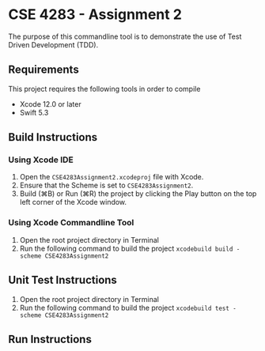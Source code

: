 # CSE 4283 - Assignment 2

The purpose of this commandline tool is to demonstrate the use of Test Driven Development (TDD).

## Requirements
This project requires the following tools in order to compile
- Xcode 12.0 or later
- Swift 5.3

## Build Instructions

### Using Xcode IDE
1. Open the `CSE4283Assignment2.xcodeproj` file with Xcode.
2.  Ensure that the Scheme is set to `CSE4283Assignment2`.
3. Build (⌘B)  or Run (⌘R) the project by clicking the Play button on the top left corner of the Xcode window.

### Using Xcode Commandline Tool
1. Open the root project directory in Terminal
2. Run the following command to build the project
`xcodebuild build -scheme CSE4283Assignment2`

## Unit Test Instructions
1. Open the root project directory in Terminal
2. Run the following command to build the project
`xcodebuild test -scheme CSE4283Assignment2`

## Run Instructions
